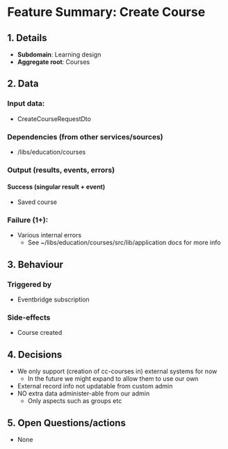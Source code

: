 # Feature Summary: Create Course

## 1. Details

- **Subdomain**: Learning design
- **Aggregate root**: Courses

## 2. Data

### Input data:

- CreateCourseRequestDto

### Dependencies (from other services/sources)

- /libs/education/courses

### Output (results, events, errors)

#### Success (singular result + event)

- Saved course

### Failure (1+):

- Various internal errors
  - See ~/libs/education/courses/src/lib/application docs for more info

## 3. Behaviour

### Triggered by

- Eventbridge subscription

### Side-effects

- Course created

## 4. Decisions

- We only support (creation of cc-courses in) external systems for now
  - In the future we might expand to allow them to use our own
- External record info not updatable from custom admin
- NO extra data administer-able from our admin
  - Only aspects such as groups etc

## 5. Open Questions/actions

- None
